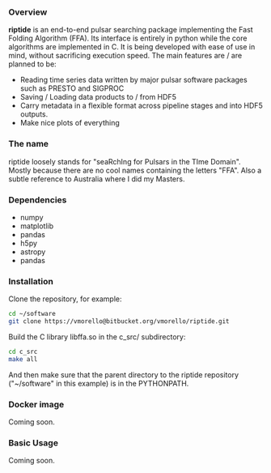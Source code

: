 ### Overview

__riptide__ is an end-to-end pulsar searching package implementing the Fast Folding Algorithm (FFA). Its interface is entirely in python while the core algorithms are implemented in C. It is being developed with ease of use in mind, without sacrificing execution speed. The main features are / are planned to be:

- Reading time series data written by major pulsar software packages such as PRESTO and SIGPROC
- Saving / Loading data products to / from HDF5
- Carry metadata in a flexible format across pipeline stages and into HDF5 outputs.
- Make nice plots of everything

### The name

riptide loosely stands for "seaRchIng for Pulsars in the TIme Domain". Mostly because there are no cool names containing the letters "FFA". Also a subtle reference to Australia where I did my Masters.

### Dependencies

* numpy
* matplotlib
* pandas
* h5py
* astropy
* pandas

### Installation

Clone the repository, for example:
```bash
cd ~/software
git clone https://vmorello@bitbucket.org/vmorello/riptide.git
```

Build the C library libffa.so in the c_src/ subdirectory:

```bash
cd c_src
make all
```

And then make sure that the parent directory to the riptide repository ("~/software" in this example) is in the PYTHONPATH.


### Docker image

Coming soon.

### Basic Usage

Coming soon.
